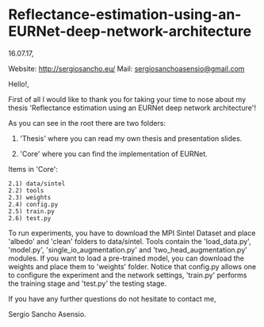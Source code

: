 # Reflectance-estimation-using-an-EURNet-deep-network-architecture

16.07.17,

Website: http://sergiosancho.eu/
Mail: sergiosanchoasensio@gmail.com

Hello!,

First of all I would like to thank you for taking your time to nose about my thesis 'Reflectance estimation using an EURNet deep network architecture'!

As you can see in the root there are two folders:

1) 'Thesis' where you can read my own thesis and presentation slides.

2) 'Core' where you can find the implementation of EURNet.

Items in 'Core':
	
	2.1) data/sintel
	2.2) tools
	2.3) weights
  	2.4) config.py
	2.5) train.py
	2.6) test.py
  
To run experiments, you have to download the MPI Sintel Dataset and place 'albedo' and 'clean' folders to data/sintel. Tools contain the 'load_data.py', 'model.py', 'single_io_augmentation.py' and 'two_head_augmentation.py' modules. 
If you want to load a pre-trained model, you can download the weights and place them to 'weights' folder. Notice that config.py allows one to configure the experiment and the network settings, 'train.py' performs the training stage and 'test.py' the testing stage.

If you have any further questions do not hesitate to contact me,

Sergio Sancho Asensio.
  
